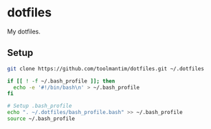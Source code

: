 # dotfiles

My dotfiles.

## Setup

```bash
git clone https://github.com/toolmantim/dotfiles.git ~/.dotfiles

if [[ ! -f ~/.bash_profile ]]; then
  echo -e '#!/bin/bash\n' > ~/.bash_profile
fi

# Setup .bash_profile
echo ". ~/.dotfiles/bash_profile.bash" >> ~/.bash_profile
source ~/.bash_profile
```
